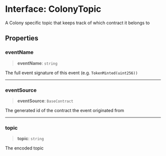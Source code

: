 # Interface: ColonyTopic

A Colony specific topic that keeps track of which contract it belongs to

## Properties

### eventName

> **eventName**: `string`

The full event signature of this event (e.g. `TokenMinted(uint256))`

***

### eventSource

> **eventSource**: `BaseContract`

The generated id of the contract the event originated from

***

### topic

> **topic**: `string`

The encoded topic
